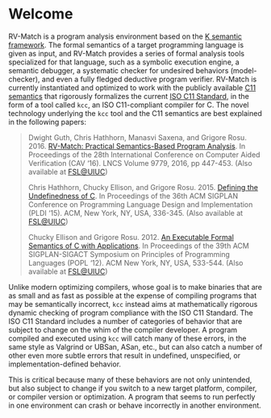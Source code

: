 # Welcome

RV-Match is a program analysis environment based on the [K semantic framework](http://kframework.org/). The formal semantics of a target programming language is given as input, and RV-Match provides a series of formal analysis tools specialized for that language, such as a symbolic execution engine, a semantic debugger, a systematic checker for undesired behaviors (model-checker), and even a fully fledged deductive program verifier. RV-Match is currently instantiated and optimized to work with the publicly available [C11 semantics](https://github.com/kframework/c-semantics) that rigorously formalizes the current [ISO C11 Standard](http://www.iso.org/iso/iso_catalogue/catalogue_tc/catalogue_detail.htm?csnumber=57853), in the form of a tool called `kcc`, an ISO C11-compliant compiler for C. The novel technology underlying the `kcc` tool and the C11 semantics are best explained in the following papers:

> Dwight Guth, Chris Hathhorn, Manasvi Saxena, and Grigore Rosu. 2016. [RV-Match: Practical Semantics-Based Program Analysis](http://dx.doi.org/10.1007/978-3-319-41528-4_24). In Proceedings of the 28th International Conference on Computer Aided Verification (CAV ‘16). LNCS Volume 9779, 2016, pp 447-453. (Also available at [FSL@UIUC](http://fsl.cs.illinois.edu/index.php/RV-Match:_Practical_Semantics-Based_Program_Analysis))
> 
> Chris Hathhorn, Chucky Ellison, and Grigore Rosu. 2015. [Defining the Undefinedness of C](http://dx.doi.org/10.1145/2813885.2737979). In Proceedings of the 36th ACM SIGPLAN Conference on Programming Language Design and Implementation (PLDI ‘15). ACM, New York, NY, USA, 336-345. (Also available at [FSL@UIUC](http://fsl.cs.illinois.edu/index.php/Defining_the_Undefinedness_of_C))
> 
> Chucky Ellison and Grigore Rosu. 2012. [An Executable Formal Semantics of C with Applications](http://dx.doi.org/10.1145/2103621.2103719). In Proceedings of the 39th ACM SIGPLAN-SIGACT Symposium on Principles of Programming Languages (POPL ‘12). ACM New York, NY, USA, 533-544. (Also available at [FSL@UIUC](http://fsl.cs.illinois.edu/index.php/An_Executable_Formal_Semantics_of_C_with_Applications))

Unlike modern optimizing compilers, whose goal is to make binaries that are as small and as fast as possible at the expense of compiling programs that may be semantically incorrect, `kcc` instead aims at mathematically rigorous dynamic checking of program compliance with the ISO C11 Standard. The ISO C11 Standard includes a number of categories of behavior that are subject to change on the whim of the compiler developer. A program compiled and executed using `kcc` will catch many of these errors, in the same style as Valgrind or UBSan, ASan, etc., but can also catch a number of other even more subtle errors that result in undefined, unspecified, or implementation-defined behavior.

This is critical because many of these behaviors are not only unintended, but also subject to change if you switch to a new target platform, compiler, or compiler version or optimization. A program that seems to run perfectly in one environment can crash or behave incorrectly in another environment.